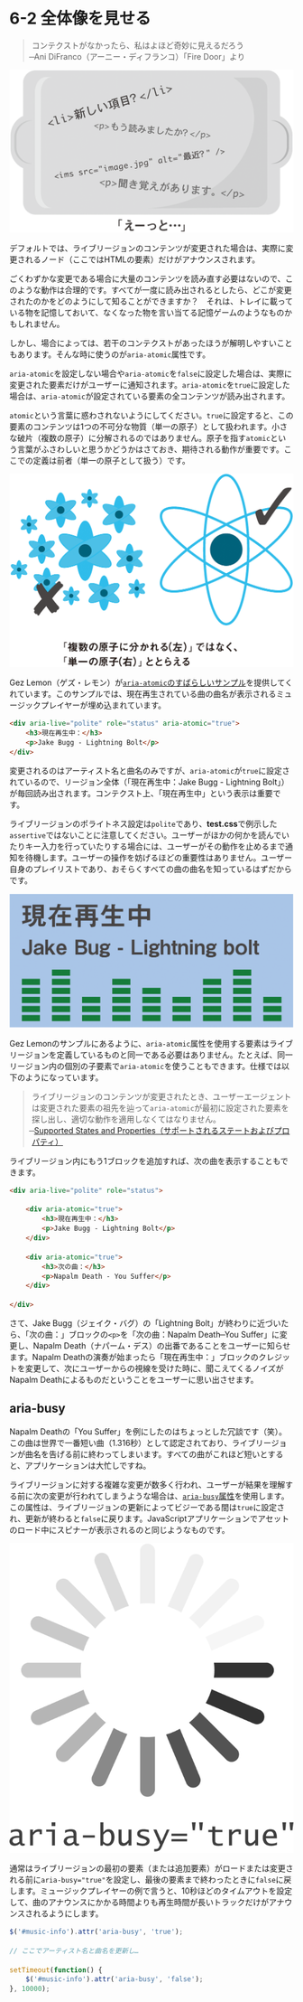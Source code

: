 # 6-2 全体像を見せる

>コンテクストがなかったら、私はよほど奇妙に見えるだろう  
̶ Ani DiFranco（アーニー・ディフランコ）「Fire Door」より

![図: HTMLの断片でいっぱいのトレイ](../img/6-2_01.png)

デフォルトでは、ライブリージョンのコンテンツが変更された場合は、実際に変更されるノード（ここではHTMLの要素）だけがアナウンスされます。

ごくわずかな変更である場合に大量のコンテンツを読み直す必要はないので、このような動作は合理的です。すべてが一度に読み出されるとしたら、どこが変更されたのかをどのようにして知ることができますか？　それは、トレイに載っている物を記憶しておいて、なくなった物を言い当てる記憶ゲームのようなものかもしれません。

しかし、場合によっては、若干のコンテクストがあったほうが解明しやすいこともあります。そんな時に使うのが`aria-atomic`属性です。

`aria-atomic`を設定しない場合や`aria-atomic`を`false`に設定した場合は、実際に変更された要素だけがユーザーに通知されます。`aria-atomic`を`true`に設定した場合は、`aria-atomic`が設定されている要素の全コンテンツが読み出されます。

`atomic`という言葉に惑わされないようにしてください。`true`に設定すると、この要素のコンテンツは1つの不可分な物質（単一の原子）として扱われます。小さな破片（複数の原子）に分解されるのではありません。原子を指す`atomic`という言葉がふさわしいと思うかどうかはさておき、期待される動作が重要です。ここでの定義は前者（単一の原子として扱う）です。

![図: 「複数の原子に分かれる」ではなく、「単一の原子」ととらえる](../img/6-2_02.png)

Gez Lemon（ゲズ・レモン）が[`aria-atomic`のすばらしいサンプル](http://juicystudio.com/article/wai-aria_live-regions_updated.php)を提供してくれています。このサンプルでは、現在再生されている曲の曲名が表示されるミュージックプレイヤーが埋め込まれています。

```HTML
<div aria-live="polite" role="status" aria-atomic="true">
	<h3>現在再生中：</h3>
	<p>Jake Bugg - Lightning Bolt</p>
</div>
```

変更されるのはアーティスト名と曲名のみですが、`aria-atomic`が`true`に設定されているので、リージョン全体（「現在再生中：Jake Bugg - Lightning Bolt」）が毎回読み出されます。コンテクスト上、「現在再生中」という表示は重要です。

ライブリージョンのポライトネス設定は`polite`であり、**test.css**で例示した`assertive`ではないことに注意してください。ユーザーがほかの何かを読んでいたりキー入力を行っていたりする場合には、ユーザーがその動作を止めるまで通知を待機します。ユーザーの操作を妨げるほどの重要性はありません。ユーザー自身のプレイリストであり、おそらくすべての曲の曲名を知っているはずだからです。

![図: グラフィックイコライザーと共に、現在再生中 Jake bugg - Lightning bolt と表示されているボックス](../img/6-2_03.png)

Gez Lemonのサンプルにあるように、`aria-atomic`属性を使用する要素はライブリージョンを定義しているものと同一である必要はありません。たとえば、同一リージョン内の個別の子要素で`aria-atomic`を使うこともできます。仕様では以下のようになっています。

>ライブリージョンのコンテンツが変更されたとき、ユーザーエージェントは変更された要素の祖先を辿って`aria-atomic`が最初に設定された要素を探し出し、適切な動作を適用しなくてはなりません。  
̶ [Supported States and Properties（サポートされるステートおよびプロパティ）](http://www.w3.org/TR/wai-aria/states_and_properties#aria-atomic)

ライブリージョン内にもう1ブロックを追加すれば、次の曲を表示することもできます。

```HTML
<div aria-live="polite" role="status">

	<div aria-atomic="true">
		<h3>現在再生中：</h3>
		<p>Jake Bugg - Lightning Bolt</p>
	</div>

	<div aria-atomic="true">
		<h3>次の曲：</h3>
		<p>Napalm Death - You Suffer</p>
	</div>

</div>
```

さて、Jake Bugg（ジェイク・バグ）の「Lightning Bolt」が終わりに近づいたら、「次の曲：」ブロックの`<p>`を「次の曲：Napalm Death ̶ You Suffer」に変更し、Napalm Death（ナパーム・デス）の出番であることをユーザーに知らせます。Napalm Deathの演奏が始まったら「現在再生中：」ブロックのクレジットを変更して、次にユーザーからの視線を受けた時に、聞こえてくるノイズがNapalm Deathによるものだということをユーザーに思い出させます。

## aria-busy

Napalm Deathの「You Suffer」を例にしたのはちょっとした冗談です（笑）。この曲は世界で一番短い曲（1.316秒）として認定されており、ライブリージョンが曲名を告げる前に終わってしまいます。すべての曲がこれほど短いとすると、アプリケーションは大忙しですね。

ライブリージョンに対する複雑な変更が数多く行われ、ユーザーが結果を理解する前に次の変更が行われてしまうような場合は、[`aria-busy`属性](http://www.w3.org/TR/wai-aria/states_and_properties#aria-busy)を使用します。この属性は、ライブリージョンの更新によってビジーである間は`true`に設定され、更新が終わると`false`に戻ります。JavaScriptアプリケーションでアセットのロード中にスピナーが表示されるのと同じようなものです。

![図: aria-busy="true" とラベル付けされた、典型的なロード中スピナー表示](../img/6-2_04.png)

通常はライブリージョンの最初の要素（または追加要素）がロードまたは変更される前に`aria-busy="true"`を設定し、最後の要素まで終わったときに`false`に戻します。ミュージックプレイヤーの例で言うと、10秒ほどのタイムアウトを設定して、曲のアナウンスにかかる時間よりも再生時間が長いトラックだけがアナウンスされるようにします。

```JavaScript
$('#music-info').attr('aria-busy', 'true');

// ここでアーティスト名と曲名を更新し…

setTimeout(function() {
	$('#music-info').attr('aria-busy', 'false');
}, 10000);
```

